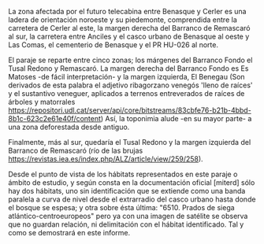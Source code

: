La zona afectada por el futuro telecabina entre Benasque y Cerler es una ladera de orientación noroeste y su piedemonte, comprendida entre la carretera de Cerler al este, la margen derecha del Barranco de Remascaró al sur, la carretera entre Anciles y el casco urbano de Benasque al oeste y Las Comas, el cementerio de Benasque y el PR HU-026 al norte. 

El paraje se reparte entre cinco zonas; los márgenes del Barranco Fondo el Tusal Redono y Remascaró. La margen derecha del Barranco Fondo es Es Matoses -de fácil interpretación- y la margen izquierda, El Benegau (Son derivados de esta palabra el adjetivo ribagorzano venegós 'lleno de
raíces' y el sustantivo veneguer, aplicados a terrenos entreverados de raíces de árboles y matorrales https://repositori.udl.cat/server/api/core/bitstreams/83cbfe76-b21b-4bbd-8b1c-623c2e61e40f/content) 
Así,  la toponimia alude -en su mayor parte- a una zona deforestada desde antiguo.

Finalmente, más al sur, quedaría el Tusal Redono y la margen izquierda del Barranco de Remascaró (río de las brujas https://revistas.iea.es/index.php/ALZ/article/view/259/258).

Desde el punto de vista de los hábitats representados en este paraje o ámbito de estudio, y según consta en la documentación oficial [miterd] sólo hay dos hábitats, uno sin identificación que se extiende como una banda paralela a curva de nivel desde el extrarradio del casco urbano hasta donde el bosque se espesa; y otra sobre ésta última: "6510. Prados de siega atlántico-centroeuropeos" pero ya con una imagen de satélite se observa que no guardan relación, ni delimitación con el hábitat identificado. Tal y como se demostrará en este informe.

